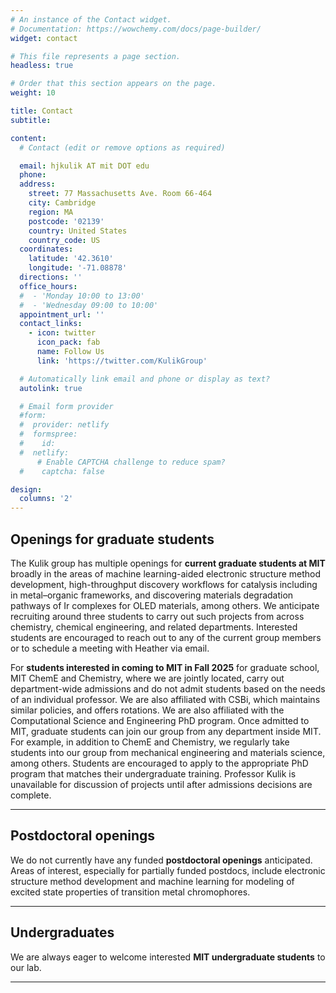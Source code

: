 ```yaml
---
# An instance of the Contact widget.
# Documentation: https://wowchemy.com/docs/page-builder/
widget: contact

# This file represents a page section.
headless: true

# Order that this section appears on the page.
weight: 10

title: Contact
subtitle:

content:
  # Contact (edit or remove options as required)

  email: hjkulik AT mit DOT edu
  phone: 
  address:
    street: 77 Massachusetts Ave. Room 66-464
    city: Cambridge
    region: MA
    postcode: '02139'
    country: United States
    country_code: US
  coordinates:
    latitude: '42.3610'
    longitude: '-71.08878'
  directions: ''
  office_hours:
  #  - 'Monday 10:00 to 13:00'
  #  - 'Wednesday 09:00 to 10:00'
  appointment_url: ''
  contact_links:
    - icon: twitter
      icon_pack: fab
      name: Follow Us
      link: 'https://twitter.com/KulikGroup'

  # Automatically link email and phone or display as text?
  autolink: true

  # Email form provider
  #form:
  #  provider: netlify
  #  formspree:
  #    id:
  #  netlify:
      # Enable CAPTCHA challenge to reduce spam?
  #    captcha: false

design:
  columns: '2'
---
```

## Openings for graduate students

The Kulik group has multiple openings for **current graduate students at MIT** broadly in the areas of machine learning-aided electronic structure method development, high-throughput discovery workflows for catalysis including in metal–organic frameworks, and discovering materials degradation pathways of Ir complexes for OLED materials, among others. We anticipate recruiting around three students to carry out such projects from across chemistry, chemical engineering, and related departments. Interested students are encouraged to reach out to any of the current group members or to schedule a meeting with Heather via email.

For **students interested in coming to MIT in Fall 2025** for graduate school, MIT ChemE and Chemistry, where we are jointly located, carry out department-wide admissions and do not admit students based on the needs of an individual professor. We are also affiliated with CSBi, which maintains similar policies, and offers rotations. We are also affiliated with the Computational Science and Engineering PhD program. Once admitted to MIT, graduate students can join our group from any department inside MIT. For example, in addition to ChemE and Chemistry, we regularly take students into our group from mechanical engineering and materials science, among others. Students are encouraged to apply to the appropriate PhD program that matches their undergraduate training. Professor Kulik is unavailable for discussion of projects until after admissions decisions are complete.
***

## Postdoctoral openings

We do not currently have any funded **postdoctoral openings** anticipated. Areas of interest, especially for partially funded postdocs, include electronic structure method development and machine learning for modeling of excited state properties of transition metal chromophores.
***

## Undergraduates

We are always eager to welcome interested **MIT undergraduate students** to our lab.
***